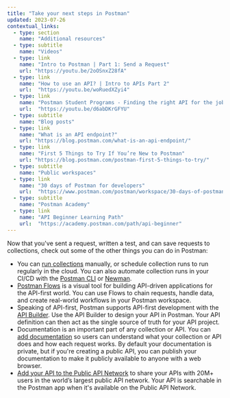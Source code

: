```yaml
---
title: "Take your next steps in Postman"
updated: 2023-07-26
contextual_links:
  - type: section
    name: "Additional resources"
  - type: subtitle
    name: "Videos"
  - type: link
    name: "Intro to Postman | Part 1: Send a Request"
    url: "https://youtu.be/2oOSnxZ28fA"
  - type: link
    name: "How to use an API? | Intro to APIs Part 2"
    url:  "https://youtu.be/woRuedXZyi4"
  - type: link
    name: "Postman Student Programs - Finding the right API for the job"
    url:  "https://youtu.be/d6abDKrGFYU"
  - type: subtitle
    name: "Blog posts"
  - type: link
    name: "What is an API endpoint?"
    url: "https://blog.postman.com/what-is-an-api-endpoint/"
  - type: link
    name: "First 5 Things to Try If You’re New to Postman"
    url: "https://blog.postman.com/postman-first-5-things-to-try/"
  - type: subtitle
    name: "Public workspaces"
  - type: link
    name: "30 days of Postman for developers"
    url:  "https://www.postman.com/postman/workspace/30-days-of-postman-for-developers/overview"
  - type: subtitle
    name: "Postman Academy"
  - type: link
    name: "API Beginner Learning Path"
    url:  "https://academy.postman.com/path/api-beginner"
---
```


Now that you've sent a request, written a test, and can save requests to collections, check out some of the other things you can do in Postman:

* You can [run collections](/docs/collections/running-collections/running-collections-overview/) manually, or schedule collection runs to run regularly in the cloud. You can also automate collection runs in your CI/CD with the [Postman CLI](/docs/postman-cli/postman-cli-overview/) or [Newman](/docs/collections/using-newman-cli/command-line-integration-with-newman/).
* [Postman Flows](/docs/postman-flows/gs/flows-overview/) is a visual tool for building API-driven applications for the API-first world. You can use Flows to chain requests, handle data, and create real-world workflows in your Postman workspace.
* Speaking of API-first, Postman supports API-first development with the [API Builder](/docs/designing-and-developing-your-api/the-api-workflow/). Use the API Builder to design your API in Postman. Your API definition can then act as the single source of truth for your API project.
* Documentation is an important part of any collection or API. You can [add documentation](/docs/publishing-your-api/documenting-your-api/) so users can understand what your collection or API does and how each request works. By default your documentation is private, but if you're creating a public API, you can publish your documentation to make it publicly available to anyone with a web browser.
* [Add your API to the Public API Network](/docs/collaborating-in-postman/public-api-network/public-api-network-overview/) to share your APIs with 20M+ users in the world’s largest public API network. Your API is searchable in the Postman app when it's available on the Public API Network.
